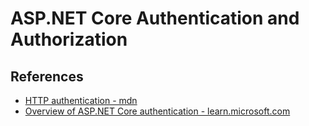 # ASP.NET Core Authentication and Authorization

## References

- [HTTP authentication - mdn](https://developer.mozilla.org/ja/docs/Web/HTTP/Authentication)
- [Overview of ASP.NET Core authentication - learn.microsoft.com](https://learn.microsoft.com/ja-jp/aspnet/core/security/authentication)

